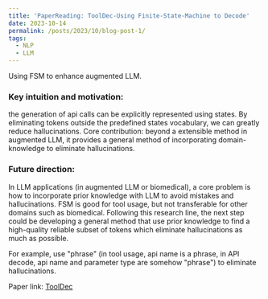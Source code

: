 ```yaml
---
title: 'PaperReading: ToolDec-Using Finite-State-Machine to Decode'
date: 2023-10-14
permalink: /posts/2023/10/blog-post-1/
tags:
  - NLP
  - LLM
---
```

Using FSM to enhance augmented LLM.
### Key intuition and motivation: 
the generation of api calls can be explicitly represented using states. By eliminating tokens outside the predefined states vocabulary, we can greatly reduce hallucinations.
Core contribution: beyond a extensible method in augmented LLM, it provides a general method of incorporating domain-knowledge to eliminate hallucinations.

### Future direction: 
In LLM applications (in augmented LLM or biomedical), a core problem is how to incorporate prior knowledge with LLM to avoid mistakes and hallucinations. FSM is good for tool usage, but not transferable for other domains such as biomedical.
Following this research line, the next step could be developing a general method that use prior knowledge to find a high-quality reliable subset of tokens which eliminate hallucinations as much as possible.

For example, use "phrase" (in tool usage, api name is a phrase, in API decode, api name and parameter type are somehow "phrase") to eliminate hallucinations.

Paper link: [ToolDec](https://arxiv.org/abs/2310.07075)

